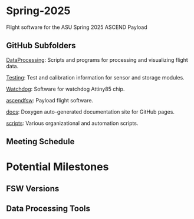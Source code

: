 # Spring-2025
Flight software for the ASU Spring 2025 ASCEND Payload

## GitHub Subfolders

[DataProcessing](https://github.com/ASU-ASCEND/Spring-2025/tree/main/DataProcessing): Scripts and programs for processing and visualizing flight data.

[Testing](https://github.com/ASU-ASCEND/Spring-2025/tree/main/Testing): Test and calibration information for sensor and storage modules.

[Watchdog](https://github.com/ASU-ASCEND/Spring-2025/tree/main/Watchdog): Software for watchdog Attiny85 chip.

[ascendfsw](https://github.com/ASU-ASCEND/Spring-2025/tree/main/ascendfsw): Payload flight software.

[docs](https://github.com/ASU-ASCEND/Spring-2025/tree/main/docs): Doxygen auto-generated documentation site for GitHub pages. 

[scripts](https://github.com/ASU-ASCEND/Spring-2025/tree/main/scripts): Various organizational and automation scripts. 


## Meeting Schedule

# Potential Milestones 

## FSW Versions 

## Data Processing Tools
